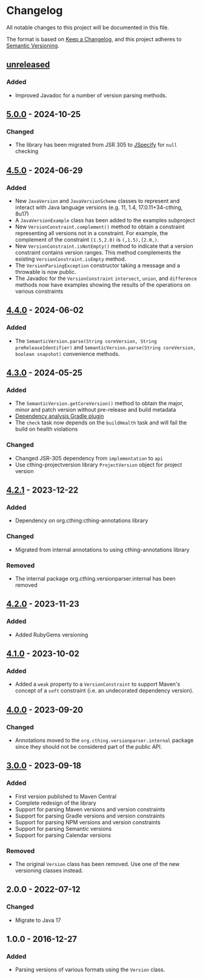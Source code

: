 # Changelog

All notable changes to this project will be documented in this file.

The format is based on [Keep a Changelog](https://keepachangelog.com/en/1.0.0/),
and this project adheres to [Semantic Versioning](https://semver.org/spec/v2.0.0.html).

## [unreleased]

### Added

- Improved Javadoc for a number of version parsing methods.

## [5.0.0] - 2024-10-25

### Changed

- The library has been migrated from JSR 305 to [JSpecify](https://jspecify.dev/) for `null` checking

## [4.5.0] - 2024-06-29

### Added

- New `JavaVersion` and `JavaVersionScheme` classes to represent and interact with Java language
  versions (e.g. 11, 1.4, 17.0.11+34-cthing, 8u17)
- A `JavaVersionExample` class has been added to the examples subproject
- New `VersionConstraint.complement()` method to obtain a constraint representing all versions
  not in a constraint. For example, the complement of the constraint `[1.5,2.0)` is `(,1.5),[2.0,)`.
- New `VersionConstraint.isNotEmpty()` method to indicate that a version constraint contains version
  ranges. This method complements the existing `VersionConstraint.isEmpty` method.
- The `VersionParsingException` constructor taking a message and a throwable is now public.
- The Javadoc for the `VersionConstraint` `intersect`, `union`, and `difference` methods now have
  examples showing the results of the operations on various constraints

## [4.4.0] - 2024-06-02

### Added

- The `SemanticVersion.parse(String coreVersion, String preReleaseIdentifier)` and
  `SemanticVersion.parse(String coreVersion, boolean snapshot)` convenience methods.

## [4.3.0] - 2024-05-25

### Added

- The `SemanticVersion.getCoreVersion()` method to obtain the major, minor and patch version without
  pre-release and build metadata
- [Dependency analysis Gradle plugin](https://github.com/autonomousapps/dependency-analysis-gradle-plugin)
- The `check` task now depends on the `buildHealth` task and will fail the build on health violations

### Changed
 
- Changed JSR-305 dependency from `implementation` to `api`
- Use cthing-projectversion library `ProjectVersion` object for project version

## [4.2.1] - 2023-12-22

### Added

- Dependency on org.cthing:cthing-annotations library

### Changed

- Migrated from internal annotations to using cthing-annotations library

### Removed

- The internal package org.cthing.versionparser.internal has been removed

## [4.2.0] - 2023-11-23

### Added

- Added RubyGems versioning

## [4.1.0] - 2023-10-02

### Added

- Added a `weak` property to a `VersionConstraint` to support Maven's concept of a `soft` constraint (i.e. an
  undecorated dependency version).

## [4.0.0] - 2023-09-20

### Changed

- Annotations moved to the `org.cthing.versionparser.internal` package since they should not be
  considered part of the public API.

## [3.0.0] - 2023-09-18

### Added

- First version published to Maven Central
- Complete redesign of the library
- Support for parsing Maven versions and version constraints
- Support for parsing Gradle versions and version constraints
- Support for parsing NPM versions and version constraints
- Support for parsing Semantic versions
- Support for parsing Calendar versions

### Removed

- The original `Version` class has been removed. Use one of the new versioning classes instead.

## 2.0.0 - 2022-07-12

### Changed

- Migrate to Java 17

## 1.0.0 - 2016-12-27

### Added

- Parsing versions of various formats using the `Version` class.

[unreleased]: https://github.com/cthing/versionparser/compare/5.0.0...HEAD
[5.0.0]: https://github.com/cthing/versionparser/releases/tag/5.0.0
[4.5.0]: https://github.com/cthing/versionparser/releases/tag/4.5.0
[4.4.0]: https://github.com/cthing/versionparser/releases/tag/4.4.0
[4.3.0]: https://github.com/cthing/versionparser/releases/tag/4.3.0
[4.2.1]: https://github.com/cthing/versionparser/releases/tag/4.2.1
[4.2.0]: https://github.com/cthing/versionparser/releases/tag/4.2.0
[4.1.0]: https://github.com/cthing/versionparser/releases/tag/4.1.0
[4.0.0]: https://github.com/cthing/versionparser/releases/tag/4.0.0
[3.0.0]: https://github.com/cthing/versionparser/releases/tag/3.0.0

